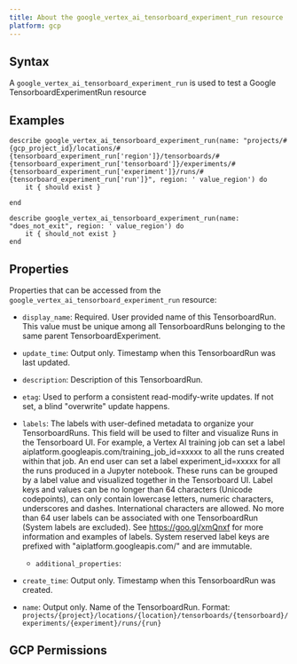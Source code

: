 ```yaml
---
title: About the google_vertex_ai_tensorboard_experiment_run resource
platform: gcp
---
```


## Syntax
A `google_vertex_ai_tensorboard_experiment_run` is used to test a Google TensorboardExperimentRun resource

## Examples
```
describe google_vertex_ai_tensorboard_experiment_run(name: "projects/#{gcp_project_id}/locations/#{tensorboard_experiment_run['region']}/tensorboards/#{tensorboard_experiment_run['tensorboard']}/experiments/#{tensorboard_experiment_run['experiment']}/runs/#{tensorboard_experiment_run['run']}", region: ' value_region') do
	it { should exist }

end

describe google_vertex_ai_tensorboard_experiment_run(name: "does_not_exit", region: ' value_region') do
	it { should_not exist }
end
```

## Properties
Properties that can be accessed from the `google_vertex_ai_tensorboard_experiment_run` resource:


  * `display_name`: Required. User provided name of this TensorboardRun. This value must be unique among all TensorboardRuns belonging to the same parent TensorboardExperiment.

  * `update_time`: Output only. Timestamp when this TensorboardRun was last updated.

  * `description`: Description of this TensorboardRun.

  * `etag`: Used to perform a consistent read-modify-write updates. If not set, a blind "overwrite" update happens.

  * `labels`: The labels with user-defined metadata to organize your TensorboardRuns. This field will be used to filter and visualize Runs in the Tensorboard UI. For example, a Vertex AI training job can set a label aiplatform.googleapis.com/training_job_id=xxxxx to all the runs created within that job. An end user can set a label experiment_id=xxxxx for all the runs produced in a Jupyter notebook. These runs can be grouped by a label value and visualized together in the Tensorboard UI. Label keys and values can be no longer than 64 characters (Unicode codepoints), can only contain lowercase letters, numeric characters, underscores and dashes. International characters are allowed. No more than 64 user labels can be associated with one TensorboardRun (System labels are excluded). See https://goo.gl/xmQnxf for more information and examples of labels. System reserved label keys are prefixed with "aiplatform.googleapis.com/" and are immutable.

    * `additional_properties`: 

  * `create_time`: Output only. Timestamp when this TensorboardRun was created.

  * `name`: Output only. Name of the TensorboardRun. Format: `projects/{project}/locations/{location}/tensorboards/{tensorboard}/experiments/{experiment}/runs/{run}`


## GCP Permissions

